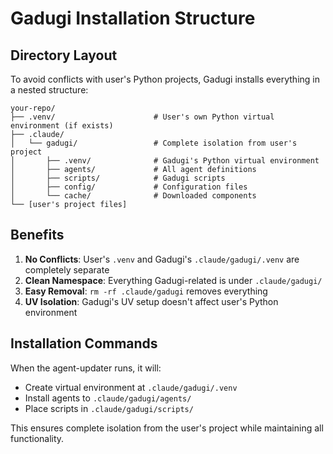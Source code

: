 # Gadugi Installation Structure

## Directory Layout

To avoid conflicts with user's Python projects, Gadugi installs everything in a nested structure:

```
your-repo/
├── .venv/                      # User's own Python virtual environment (if exists)
├── .claude/
│   └── gadugi/                 # Complete isolation from user's project
│       ├── .venv/              # Gadugi's Python virtual environment
│       ├── agents/             # All agent definitions
│       ├── scripts/            # Gadugi scripts
│       ├── config/             # Configuration files
│       └── cache/              # Downloaded components
└── [user's project files]
```

## Benefits

1. **No Conflicts**: User's `.venv` and Gadugi's `.claude/gadugi/.venv` are completely separate
2. **Clean Namespace**: Everything Gadugi-related is under `.claude/gadugi/`
3. **Easy Removal**: `rm -rf .claude/gadugi` removes everything
4. **UV Isolation**: Gadugi's UV setup doesn't affect user's Python environment

## Installation Commands

When the agent-updater runs, it will:
- Create virtual environment at `.claude/gadugi/.venv`
- Install agents to `.claude/gadugi/agents/`
- Place scripts in `.claude/gadugi/scripts/`

This ensures complete isolation from the user's project while maintaining all functionality.
